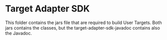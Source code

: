 # Target Adapter SDK

This folder contains the jars file that are required to build User Targets. Both jars contains the classes, but the target-adapter-sdk-javadoc contains also the Javadoc.
